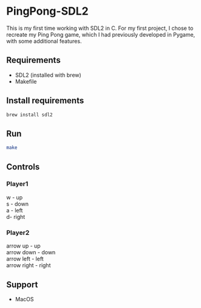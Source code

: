 # PingPong-SDL2

This is my first time working with SDL2 in C. For my first project, I chose to recreate my Ping Pong game, which I had previously developed in Pygame, with some additional features.

## Requirements

- SDL2 (installed with brew)
- Makefile

## Install requirements

```bash
brew install sdl2
```

## Run

```bash
make
```

## Controls

### Player1

w - up  
s - down  
a - left  
d- right

### Player2

arrow up - up  
arrow down - down  
arrow left - left  
arrow right - right

## Support

- MacOS
